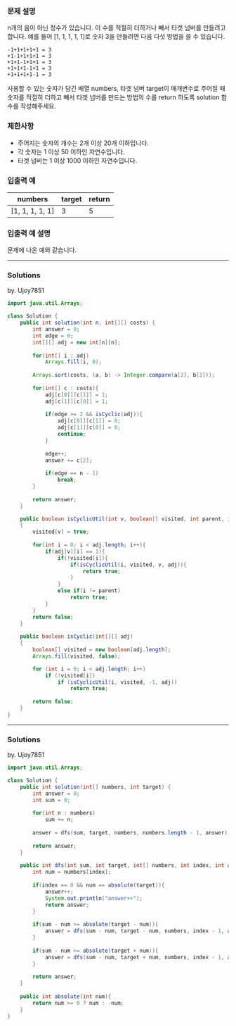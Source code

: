 ### 문제 설명
n개의 음이 아닌 정수가 있습니다. 이 수를 적절히 더하거나 빼서 타겟 넘버를 만들려고 합니다. 예를 들어 [1, 1, 1, 1, 1]로 숫자 3을 만들려면 다음 다섯 방법을 쓸 수 있습니다.

```
-1+1+1+1+1 = 3
+1-1+1+1+1 = 3
+1+1-1+1+1 = 3
+1+1+1-1+1 = 3
+1+1+1+1-1 = 3
```

사용할 수 있는 숫자가 담긴 배열 numbers, 타겟 넘버 target이 매개변수로 주어질 때 숫자를 적절히 더하고 빼서 타겟 넘버를 만드는 방법의 수를 return 하도록 solution 함수를 작성해주세요.

### 제한사항
* 주어지는 숫자의 개수는 2개 이상 20개 이하입니다.
* 각 숫자는 1 이상 50 이하인 자연수입니다.
* 타겟 넘버는 1 이상 1000 이하인 자연수입니다.

### 입출력 예
numbers | target | return
--------|--------|-------
[1, 1, 1, 1, 1] | 3 | 5

### 입출력 예 설명
문제에 나온 예와 같습니다.

---
### Solutions

by. Ujoy7851

```java
import java.util.Arrays;

class Solution {
    public int solution(int n, int[][] costs) {
        int answer = 0;
        int edge = 0;
        int[][] adj = new int[n][n];
        
        for(int[] i : adj)
            Arrays.fill(i, 0);
        
        Arrays.sort(costs, (a, b) -> Integer.compare(a[2], b[2]));
        
        for(int[] c : costs){
            adj[c[0]][c[1]] = 1;
            adj[c[1]][c[0]] = 1;
            
            if(edge >= 2 && isCyclic(adj)){
                adj[c[0]][c[1]] = 0;
                adj[c[1]][c[0]] = 0;
                continue;
            }
            
            edge++;
            answer += c[2];
                
            if(edge == n - 1)
                break;
        }
        
        return answer;
    }

    public boolean isCyclicUtil(int v, boolean[] visited, int parent, int[][] adj) 
    { 
        visited[v] = true; 
        
        for(int i = 0; i < adj.length; i++){
            if(adj[v][i] == 1){
                if(!visited[i]){
                    if(isCyclicUtil(i, visited, v, adj)){
                        return true;
                    }
                }
                else if(i != parent)
                    return true;
            }
        }
        return false; 
    } 
    
    public boolean isCyclic(int[][] adj) 
    { 
        boolean[] visited = new boolean[adj.length]; 
        Arrays.fill(visited, false);

        for (int i = 0; i < adj.length; i++) 
            if (!visited[i])
                if (isCyclicUtil(i, visited, -1, adj)) 
                    return true; 
  
        return false; 
    } 
}
```
---
### Solutions

by. Ujoy7851

```java
import java.util.Arrays;

class Solution {
    public int solution(int[] numbers, int target) {
        int answer = 0;
        int sum = 0;
        
        for(int n : numbers)
            sum += n;
        
        answer = dfs(sum, target, numbers, numbers.length - 1, answer);
        
        return answer;
    }
    
    public int dfs(int sum, int target, int[] numbers, int index, int answer){
        int num = numbers[index];
        
        if(index == 0 && num == absolute(target)){
            answer++;
            System.out.println("answer++");
            return answer;
        }            
        
        if(sum - num >= absolute(target - num)){
            answer = dfs(sum - num, target - num, numbers, index - 1, answer);
        }
        
        if(sum - num >= absolute(target + num)){
            answer = dfs(sum - num, target + num, numbers, index - 1, answer);
        }
        
        return answer;
    }
        
    public int absolute(int num){
        return num >= 0 ? num : -num;
    }
}
```